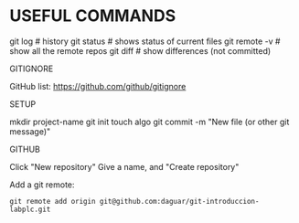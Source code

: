 # USEFUL COMMANDS

git log # history
git status # shows status of current files
git remote -v # show all the remote repos
git diff # show differences (not committed)

GITIGNORE

GitHub list: https://github.com/github/gitignore

SETUP

mkdir project-name
git init
touch algo
git commit -m "New file (or other git message)"

GITHUB

Click "New repository"
Give a name, and "Create repository"

Add a git remote:

`git remote add origin git@github.com:daguar/git-introduccion-labplc.git`


